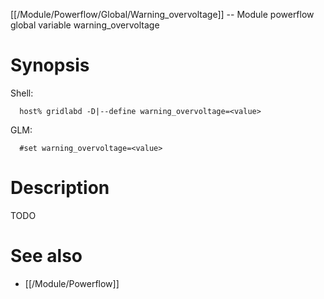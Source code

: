 [[/Module/Powerflow/Global/Warning_overvoltage]] -- Module powerflow global variable warning_overvoltage

# Synopsis
Shell:
~~~
  host% gridlabd -D|--define warning_overvoltage=<value>
~~~
GLM:
~~~
  #set warning_overvoltage=<value>
~~~

# Description

TODO

# See also
* [[/Module/Powerflow]]
